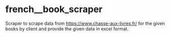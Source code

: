 # french__book_scraper
Scraper to scrape data from https://www.chasse-aux-livres.fr/ for the given books by client and provide the given data in excel format.
